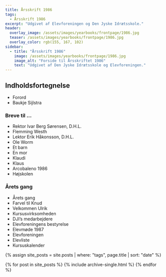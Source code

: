 ```yaml
---
title: Årsskrift 1986
tags:
  - Årsskrift 1986
excerpt: "Udgivet af Elevforeningen og Den Jyske Idrætsskole."
header:
  overlay_image: /assets/images/yearbooks/frontpage/1986.jpg
  teaser: /assets/images/yearbooks/frontpage/1986.jpg
  overlay_color: rgb(155, 167, 102)
sidebar:
  - title: "Årsskrift 1986"
    image: /assets/images/yearbooks/frontpage/1986.jpg
    image_alt: "Forside til Årsskriftet 1986"
    text: "Udgivet af Den Jyske Idrætsskole og Elevforeningen."
---
```


## Indholdsfortegnelse

- Forord
- Baukje Sijlstra

### Breve til ...

- Rektor Ivar Berg Sørensen, D.H.L.
- Flemming Westh
- Lektor Erik Håkonsson, D.H.L.
- Ole Worm
- Et barn
- En mor
- Klaudi
- Klaus
- Arcobaleno 1986
- Højskolen

### Årets gang

- Årets gang
- Farvel til Knud
- Velkommen Ulrik
- Kursusvirksomheden
- DJI’s medarbejdere
- Elevforeningens bestyrelse
- Elevmøde 1987
- Elevforeningen
- Elevliste
- Kursuskalender

{% assign site_posts = site.posts | where: "tags", page.title | sort: "date" %}

<div class="grid__wrapper">
  {% for post in site_posts %}
    {% include archive-single.html %}
  {% endfor %}
</div>
